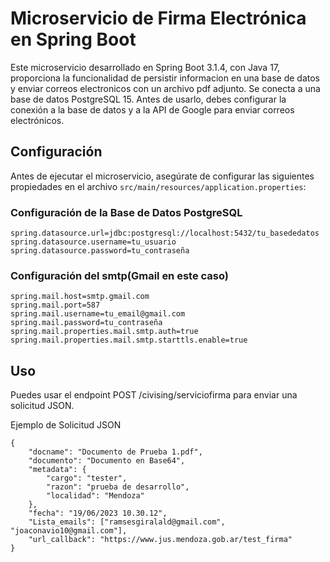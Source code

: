 # Microservicio de Firma Electrónica en Spring Boot

Este microservicio desarrollado en Spring Boot 3.1.4, con Java 17, proporciona la funcionalidad de persistir informacion en una base de datos y enviar correos electronicos con un archivo pdf adjunto.
Se conecta a una base de datos PostgreSQL 15. Antes de usarlo, debes configurar la conexión a la base de datos y a la API de Google para enviar correos electrónicos.

## Configuración

Antes de ejecutar el microservicio, asegúrate de configurar las siguientes propiedades en el archivo `src/main/resources/application.properties`:

### Configuración de la Base de Datos PostgreSQL

```properties
spring.datasource.url=jdbc:postgresql://localhost:5432/tu_basededatos
spring.datasource.username=tu_usuario
spring.datasource.password=tu_contraseña
```
### Configuración del smtp(Gmail en este caso)
```
spring.mail.host=smtp.gmail.com
spring.mail.port=587
spring.mail.username=tu_email@gmail.com
spring.mail.password=tu_contraseña
spring.mail.properties.mail.smtp.auth=true
spring.mail.properties.mail.smtp.starttls.enable=true
```
## Uso
Puedes usar el endpoint POST /civising/serviciofirma para enviar una solicitud JSON.

Ejemplo de Solicitud JSON
```
{
    "docname": "Documento de Prueba 1.pdf",
    "documento": "Documento en Base64",
    "metadata": {
        "cargo": "tester",
        "razon": "prueba de desarrollo",
        "localidad": "Mendoza"
    },
    "fecha": "19/06/2023 10.30.12",
    "Lista_emails": ["ramsesgiralald@gmail.com", "joaconavio10@gmail.com"],
    "url_callback": "https://www.jus.mendoza.gob.ar/test_firma"
}
```
